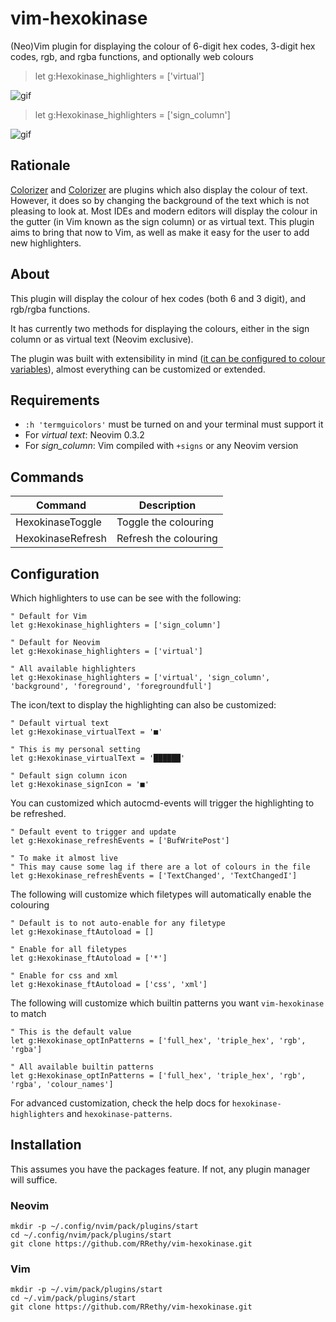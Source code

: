 # vim-hexokinase

(Neo)Vim plugin for displaying the colour of 6-digit hex codes, 3-digit hex codes, rgb, and rgba functions, and optionally web colours

> let g:Hexokinase_highlighters = ['virtual']

![gif](https://media.giphy.com/media/PikQiakj2NYxFDmcdl/giphy.gif)

> let g:Hexokinase_highlighters = ['sign_column']

![gif](https://media.giphy.com/media/5kFmgYX1mF7l25BnYe/giphy.gif)

## Rationale

[Colorizer](https://github.com/chrisbra/Colorizer) and [Colorizer](https://github.com/lilydjwg/colorizer) are plugins which also display the colour of text. However, it does so by changing the background of the text which is not pleasing to look at. Most IDEs and modern editors will display the colour in the gutter (in Vim known as the sign column) or as virtual text. This plugin aims to bring that now to Vim, as well as make it easy for the user to add new highlighters.

## About

This plugin will display the colour of hex codes (both 6 and 3 digit), and rgb/rgba functions.

It has currently two methods for displaying the colours, either in the sign column or as virtual text (Neovim exclusive).

The plugin was built with extensibility in mind ([it can be configured to colour variables](https://github.com/RRethy/vim-hexokinase/issues/16)), almost everything can be customized or extended.

## Requirements

- `:h 'termguicolors'` must be turned on and your terminal must support it
- For *virtual text*: Neovim 0.3.2
- For *sign_column*: Vim compiled with `+signs` or any Neovim version

## Commands

| Command           | Description           |
|-------------------|-----------------------|
| HexokinaseToggle  | Toggle the colouring  |
| HexokinaseRefresh | Refresh the colouring |

## Configuration

Which highlighters to use can be see with the following:

```vim
" Default for Vim
let g:Hexokinase_highlighters = ['sign_column']

" Default for Neovim
let g:Hexokinase_highlighters = ['virtual']

" All available highlighters
let g:Hexokinase_highlighters = ['virtual', 'sign_column', 'background', 'foreground', 'foregroundfull']
```

The icon/text to display the highlighting can also be customized:

```vim
" Default virtual text
let g:Hexokinase_virtualText = '■'

" This is my personal setting
let g:Hexokinase_virtualText = '██████'

" Default sign column icon
let g:Hexokinase_signIcon = '■'
```

You can customized which autocmd-events will trigger the highlighting to be refreshed.

```vim
" Default event to trigger and update
let g:Hexokinase_refreshEvents = ['BufWritePost']

" To make it almost live
" This may cause some lag if there are a lot of colours in the file
let g:Hexokinase_refreshEvents = ['TextChanged', 'TextChangedI']
```

The following will customize which filetypes will automatically enable the colouring

```vim
" Default is to not auto-enable for any filetype
let g:Hexokinase_ftAutoload = []

" Enable for all filetypes
let g:Hexokinase_ftAutoload = ['*']

" Enable for css and xml
let g:Hexokinase_ftAutoload = ['css', 'xml']
```

The following will customize which builtin patterns you want `vim-hexokinase` to match

```vim
" This is the default value
let g:Hexokinase_optInPatterns = ['full_hex', 'triple_hex', 'rgb', 'rgba']

" All available builtin patterns
let g:Hexokinase_optInPatterns = ['full_hex', 'triple_hex', 'rgb', 'rgba', 'colour_names']
```

For advanced customization, check the help docs for `hexokinase-highlighters` and `hexokinase-patterns`.

## Installation

This assumes you have the packages feature. If not, any plugin manager will suffice.

### Neovim

```
mkdir -p ~/.config/nvim/pack/plugins/start
cd ~/.config/nvim/pack/plugins/start
git clone https://github.com/RRethy/vim-hexokinase.git
```

### Vim

```
mkdir -p ~/.vim/pack/plugins/start
cd ~/.vim/pack/plugins/start
git clone https://github.com/RRethy/vim-hexokinase.git
```
